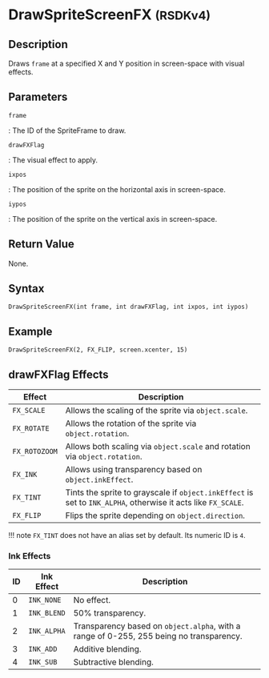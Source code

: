 # DrawSpriteScreenFX <small>(RSDKv4)</small>

## Description
Draws `frame` at a specified X and Y position in screen-space with visual effects.

## Parameters
`frame`

:   The ID of the SpriteFrame to draw.

`drawFXFlag`

:   The visual effect to apply.

`ixpos`

:   The position of the sprite on the horizontal axis in screen-space.

`iypos`

:   The position of the sprite on the vertical axis in screen-space.

## Return Value
None.

## Syntax
```
DrawSpriteScreenFX(int frame, int drawFXFlag, int ixpos, int iypos)
```

## Example
```
DrawSpriteScreenFX(2, FX_FLIP, screen.xcenter, 15)
```

## drawFXFlag Effects
| Effect        | Description                                                                                                   |
| ------------- | ------------------------------------------------------------------------------------------------------------- |
| `FX_SCALE`    | Allows the scaling of the sprite via `object.scale`.                                                          |
| `FX_ROTATE`   | Allows the rotation of the sprite via `object.rotation`.                                                      |
| `FX_ROTOZOOM` | Allows both scaling via `object.scale` and rotation via `object.rotation`.                                    |
| `FX_INK`      | Allows using transparency based on `object.inkEffect`.                                                        |
| `FX_TINT`     | Tints the sprite to grayscale if `object.inkEffect` is set to `INK_ALPHA`, otherwise it acts like `FX_SCALE`. |
| `FX_FLIP`     | Flips the sprite depending on `object.direction`.                                                             |

!!! note
    `FX_TINT` does not have an alias set by default. Its numeric ID is `4`.

### Ink Effects
| ID | Ink Effect  | Description                                                                              |
| -- | ----------- | ---------------------------------------------------------------------------------------- |
| 0  | `INK_NONE`  | No effect.                                                                               |
| 1  | `INK_BLEND` | 50% transparency.                                                                        |
| 2  | `INK_ALPHA` | Transparency based on `object.alpha`, with a range of 0-255, 255 being no transparency.  |
| 3  | `INK_ADD`   | Additive blending.                                                                       |
| 4  | `INK_SUB`   | Subtractive blending.                                                                    |